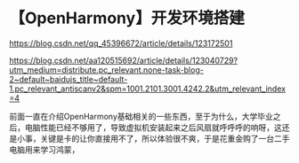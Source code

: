 # 【OpenHarmony】开发环境搭建

https://blog.csdn.net/qq_45396672/article/details/123172501

https://blog.csdn.net/aa120515692/article/details/123040729?utm_medium=distribute.pc_relevant.none-task-blog-2~default~baidujs_title~default-1.pc_relevant_antiscanv2&spm=1001.2101.3001.4242.2&utm_relevant_index=4



前面一直在介绍OpenHarmony基础相关的一些东西，至于为什么，大学毕业之后，电脑性能已经不够用了，导致虚拟机安装起来之后风扇就呼呼呼的响呀，这还是小事，关键是卡的让你直接用不了，所以体验很不爽，于是花重金购了一台二手电脑用来学习鸿蒙，

